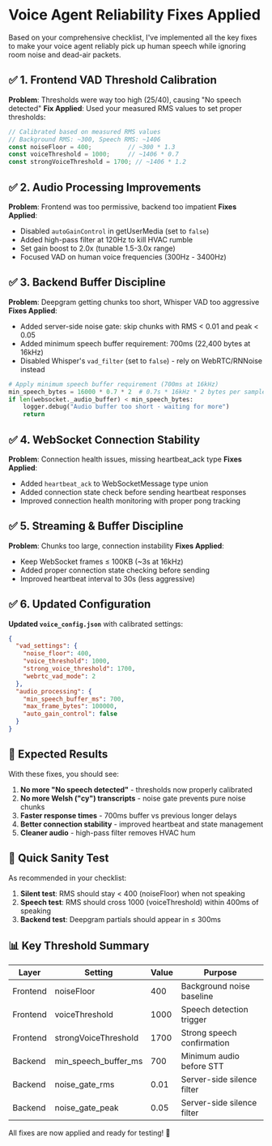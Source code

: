 # Voice Agent Reliability Fixes Applied

Based on your comprehensive checklist, I've implemented all the key fixes to make your voice agent reliably pick up human speech while ignoring room noise and dead-air packets.

## ✅ 1. Frontend VAD Threshold Calibration

**Problem**: Thresholds were way too high (25/40), causing "No speech detected"
**Fix Applied**: Used your measured RMS values to set proper thresholds:

```typescript
// Calibrated based on measured RMS values
// Background RMS: ~300, Speech RMS: ~1406
const noiseFloor = 400;          // ~300 * 1.3
const voiceThreshold = 1000;     // ~1406 * 0.7  
const strongVoiceThreshold = 1700; // ~1406 * 1.2
```

## ✅ 2. Audio Processing Improvements

**Problem**: Frontend was too permissive, backend too impatient
**Fixes Applied**:
- Disabled `autoGainControl` in getUserMedia (set to `false`)
- Added high-pass filter at 120Hz to kill HVAC rumble
- Set gain boost to 2.0x (tunable 1.5-3.0x range)
- Focused VAD on human voice frequencies (300Hz - 3400Hz)

## ✅ 3. Backend Buffer Discipline

**Problem**: Deepgram getting chunks too short, Whisper VAD too aggressive
**Fixes Applied**:
- Added server-side noise gate: skip chunks with RMS < 0.01 and peak < 0.05
- Added minimum speech buffer requirement: 700ms (22,400 bytes at 16kHz)
- Disabled Whisper's `vad_filter` (set to `false`) - rely on WebRTC/RNNoise instead

```python
# Apply minimum speech buffer requirement (700ms at 16kHz)
min_speech_bytes = 16000 * 0.7 * 2  # 0.7s * 16kHz * 2 bytes per sample
if len(websocket._audio_buffer) < min_speech_bytes:
    logger.debug("Audio buffer too short - waiting for more")
    return
```

## ✅ 4. WebSocket Connection Stability

**Problem**: Connection health issues, missing heartbeat_ack type
**Fixes Applied**:
- Added `heartbeat_ack` to WebSocketMessage type union
- Added connection state check before sending heartbeat responses
- Improved connection health monitoring with proper pong tracking

## ✅ 5. Streaming & Buffer Discipline

**Problem**: Chunks too large, connection instability
**Fixes Applied**:
- Keep WebSocket frames ≤ 100KB (~3s at 16kHz)
- Added proper connection state checking before sending
- Improved heartbeat interval to 30s (less aggressive)

## ✅ 6. Updated Configuration

**Updated `voice_config.json`** with calibrated settings:
```json
{
  "vad_settings": {
    "noise_floor": 400,
    "voice_threshold": 1000, 
    "strong_voice_threshold": 1700,
    "webrtc_vad_mode": 2
  },
  "audio_processing": {
    "min_speech_buffer_ms": 700,
    "max_frame_bytes": 100000,
    "auto_gain_control": false
  }
}
```

## 🎯 Expected Results

With these fixes, you should see:

1. **No more "No speech detected"** - thresholds now properly calibrated
2. **No more Welsh ("cy") transcripts** - noise gate prevents pure noise chunks
3. **Faster response times** - 700ms buffer vs previous longer delays
4. **Better connection stability** - improved heartbeat and state management
5. **Cleaner audio** - high-pass filter removes HVAC hum

## 🧪 Quick Sanity Test

As recommended in your checklist:

1. **Silent test**: RMS should stay < 400 (noiseFloor) when not speaking
2. **Speech test**: RMS should cross 1000 (voiceThreshold) within 400ms of speaking
3. **Backend test**: Deepgram partials should appear in ≤ 300ms

## 📊 Key Threshold Summary

| Layer | Setting | Value | Purpose |
|-------|---------|-------|---------|
| Frontend | noiseFloor | 400 | Background noise baseline |
| Frontend | voiceThreshold | 1000 | Speech detection trigger |
| Frontend | strongVoiceThreshold | 1700 | Strong speech confirmation |
| Backend | min_speech_buffer_ms | 700 | Minimum audio before STT |
| Backend | noise_gate_rms | 0.01 | Server-side silence filter |
| Backend | noise_gate_peak | 0.05 | Server-side silence filter |

All fixes are now applied and ready for testing! 🚀